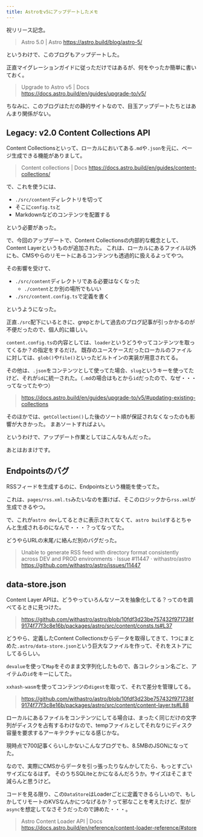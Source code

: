 ```yaml
---
title: Astroをv5にアップデートしたメモ
---
```


祝リリース記念。

> Astro 5.0 | Astro
> https://astro.build/blog/astro-5/

というわけで、このブログもアップデートした。

正直マイグレーションガイドに従っただけではあるが、何をやったか簡単に書いておく。

> Upgrade to Astro v5 | Docs
> https://docs.astro.build/en/guides/upgrade-to/v5/

ちなみに、このブログはただの静的サイトなので、目玉アップデートたちとはあんまり関係がない。

## Legacy: v2.0 Content Collections API

Content Collectionsといって、ローカルにおいてある`.md`や`.json`を元に、ページ生成できる機能がありまして。

> Content collections | Docs
> https://docs.astro.build/en/guides/content-collections/

で、これを使うには、

- `./src/content`ディレクトリを切って
- そこに`config.ts`と
- Markdownなどのコンテンツを配置する

という必要があった。

で、今回のアップデートで、Content Collectionsの内部的な概念として、Content Layerというものが追加された。
これは、ローカルにあるファイル以外にも、CMSやらのリモートにあるコンテンツも透過的に扱えるよってやつ。

その影響を受けて、

- `./src/content`ディレクトリである必要はなくなった
  - `./content`とか別の場所でもいい
- `./src/content.config.ts`で定義を書く

というようになった。

正直`./src`配下にいるときに、grepとかして過去のブログ記事が引っかかるのが不便だったので、個人的に嬉しい。

`content.config.ts`の内容としては、`loader`というどうやってコンテンツを取ってくるか？の指定をするだけ。
既存のユースケースだったローカルのファイルに対しては、`glob()`や`file()`といったビルトインの実装が用意されてる。

その他は、`.json`をコンテンツとして使ってた場合、`slug`というキーを使ってたけど、それが`id`に統一された。（`.md`の場合はもとから`id`だったので、なぜ・・・ってなってたやつ）

> https://docs.astro.build/en/guides/upgrade-to/v5/#updating-existing-collections

そのほかでは、`getCollection()`した後のソート順が保証されなくなったのも影響が大きかった。
まあソートすればよい。

というわけで、アップデート作業としてはこんなもんだった。

あとはおまけです。

## Endpointsのバグ

RSSフィードを生成するのに、Endpointsという機能を使ってた。

これは、`pages/rss.xml.ts`みたいなのを置けば、そこのロジックから`rss.xml`が生成できるやつ。

で、これが`astro dev`してるときに表示されてなくて、`astro build`するとちゃんと生成されるのになんで・・・？ってなってた。

どうやらURLの末尾`/`に絡んだ別のバグだった。

> Unable to generate RSS feed with directory format consistently across DEV and PROD environments · Issue #11447 · withastro/astro
> https://github.com/withastro/astro/issues/11447

## data-store.json

Content Layer APIは、どうやっていろんなソースを抽象化してる？ってのを調べてるときに見つけた。

> https://github.com/withastro/astro/blob/10fdf3d23be757432f971738f9174f77f3c8e16b/packages/astro/src/content/consts.ts#L37

どうやら、定義したContent Collectionsからデータを取得してきて、1つにまとめた`.astro/data-store.json`という巨大なファイルを作って、それをストアにしてるらしい。

`devalue`を使って`Map`をそのまま文字列化したもので、各コレクション名ごと、アイテムの`id`をキーにしてた。

`xxhash-wasm`を使ってコンテンツの`digest`を取って、それで差分を管理してる。

> https://github.com/withastro/astro/blob/10fdf3d23be757432f971738f9174f77f3c8e16b/packages/astro/src/content/content-layer.ts#L88

ローカルにあるファイルをコンテンツにしてる場合は、まったく同じだけの文字列がディスクを占有するわけなので、tempファイルとしてそれなりにディスク容量を要求するアーキテクチャになる感じかな。

現時点で700記事くらいしかないこんなブログでも、8.5MBのJSONになってた。

なので、実際にCMSからデータを引っ張ったりなんかしてたら、もっとすごいサイズになるはず。
そのうちSQLiteとかになるんだろうか。サイズはそこまで減らんと思うけど。

コードを見る限り、この`DataStore`はLoaderごとに定義できるらしいので、もしかしてリモートのKVSなんかにつなげるか？って邪なことを考えたけど、型が`async`を想定してなさそうだったので諦めた・・・。

> Astro Content Loader API | Docs
> https://docs.astro.build/en/reference/content-loader-reference/#store
